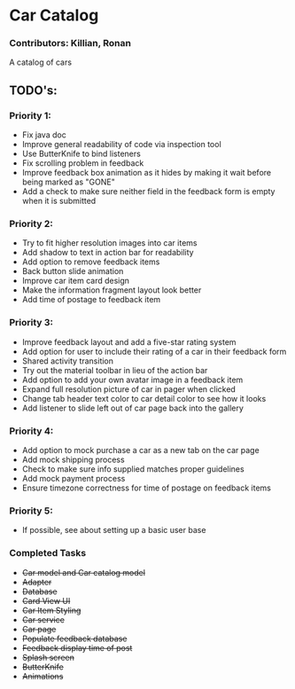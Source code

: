 # __Car Catalog__
### Contributors: Killian, Ronan
A catalog of cars

## __TODO's:__

### Priority 1:
* Fix java doc
* Improve general readability of code via inspection tool
* Use ButterKnife to bind listeners
* Fix scrolling problem in feedback
* Improve feedback box animation as it hides by making it wait before being marked as "GONE"
* Add a check to make sure neither field in the feedback form is empty when it is submitted

### Priority 2:
* Try to fit higher resolution images into car items
* Add shadow to text in action bar for readability
* Add option to remove feedback items
* Back button slide animation
* Improve car item card design
* Make the information fragment layout look better
* Add time of postage to feedback item

### Priority 3:
* Improve feedback layout and add a five-star rating system
* Add option for user to include their rating of a car in their feedback form
* Shared activity transition
* Try out the material toolbar in lieu of the action bar
* Add option to add your own avatar image in a feedback item
* Expand full resolution picture of car in pager when clicked
* Change tab header text color to car detail color to see how it looks
* Add listener to slide left out of car page back into the gallery

### Priority 4:
* Add option to mock purchase a car as a new tab on the car page
* Add mock shipping process
* Check to make sure info supplied matches proper guidelines
* Add mock payment process
* Ensure timezone correctness for time of postage on feedback items

### Priority 5:
* If possible, see about setting up a basic user base

### __Completed Tasks__
* ~~Car model and Car catalog model~~
* ~~Adapter~~
* ~~Database~~
* ~~Card View UI~~
* ~~Car Item Styling~~
* ~~Car service~~
* ~~Car page~~
* ~~Populate feedback database~~
* ~~Feedback display time of post~~
* ~~Splash screen~~
* ~~ButterKnife~~
* ~~Animations~~

